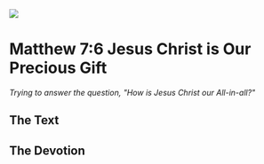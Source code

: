 <img class="intro-right" src="/images/art-matthew.jpg">

# Matthew 7:6 Jesus Christ is Our Precious Gift

*Trying to answer the question, "How is Jesus Christ our All-in-all?"*

## The Text

## The Devotion